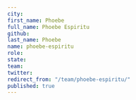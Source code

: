 ```yaml
---
city: 
first_name: Phoebe
full_name: Phoebe Espiritu
github: 
last_name: Phoebe
name: phoebe-espiritu
role: 
state: 
team: 
twitter: 
redirect_from: "/team/phoebe-espiritu/"
published: true
---
```


